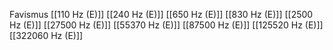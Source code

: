 Favismus
[[110 Hz (E)]]
[[240 Hz (E)]]
[[650 Hz (E)]]
[[830 Hz (E)]]
[[2500 Hz (E)]]
[[27500 Hz (E)]]
[[55370 Hz (E)]]
[[87500 Hz (E)]]
[[125520 Hz (E)]]
[[322060 Hz (E)]]